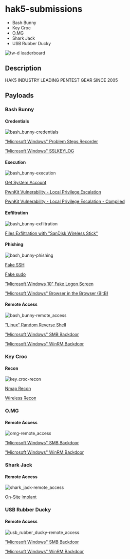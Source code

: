# hak5-submissions

- Bash Bunny
- Key Croc
- O.MG
- Shark Jack
- USB Rubber Ducky

![tw-d leaderboard](./readme_files/leaderboard-december.png "tw-d leaderboard")

## Description

HAK5 INDUSTRY LEADING PENTEST GEAR SINCE 2005

## Payloads

### Bash Bunny

#### Credentials

![bash_bunny-credentials](./readme_files/bash_bunny/credentials.png "bash_bunny-credentials")

["Microsoft Windows" Problem Steps Recorder](./bashbunny-payloads/credentials/win_problemstepsrecorder/)

["Microsoft Windows" SSLKEYLOG](./bashbunny-payloads/credentials/win_sslkeylog/)

#### Execution

![bash_bunny-execution](./readme_files/bash_bunny/execution.png "bash_bunny-execution")

[Get System Account](./bashbunny-payloads/execution/Get-System/)

[PwnKit Vulnerability - Local Privilege Escalation](./bashbunny-payloads/execution/PwnKit_LPE/)

[PwnKit Vulnerability - Local Privilege Escalation - Compiled](./bashbunny-payloads/execution/PwnKit_LPE_Compiled/)

#### Exfiltration

![bash_bunny-exfiltration](./readme_files/bash_bunny/exfiltration.png "bash_bunny-exfiltration")

[Files Exfiltration with "SanDisk Wireless Stick"](./bashbunny-payloads/exfiltration/SanDisk-Wireless-Stick_Exfiltration/)

#### Phishing

![bash_bunny-phishing](./readme_files/bash_bunny/phishing.png "bash_bunny-phishing")

[Fake SSH](./bashbunny-payloads/phishing/fake-ssh/)

[Fake sudo](./bashbunny-payloads/phishing/fake-sudo/)

["Microsoft Windows 10" Fake Logon Screen](./bashbunny-payloads/phishing/windows10_fakelogonscreen/)

["Microsoft Windows" Browser in the Browser (BitB)](./bashbunny-payloads/phishing/windows_browser-in-the-browser/)

#### Remote Access

![bash_bunny-remote_access](./readme_files/bash_bunny/remote_access.png "bash_bunny-remote_access")

["Linux" Random Reverse Shell](./bashbunny-payloads/remote_access/linux_random-reverse-shell/)

["Microsoft Windows" SMB Backdoor](./bashbunny-payloads/remote_access/win_smb-backdoor/)

["Microsoft Windows" WinRM Backdoor](./bashbunny-payloads/remote_access/win_winrm-backdoor/)

### Key Croc

#### Recon

![key_croc-recon](./readme_files/key_croc/recon.png "key_croc-recon")

[Nmap Recon](./keycroc-payloads/recon/nmap_recon/)

[Wireless Recon](./keycroc-payloads/recon/wireless_recon/)

### O.MG

#### Remote Access

![omg-remote_access](./readme_files/omg/remote_access.png "omg-remote_access")

["Microsoft Windows" SMB Backdoor](./omg-payloads/remote_access/win_smb-backdoor/)

["Microsoft Windows" WinRM Backdoor](./omg-payloads/remote_access/win_winrm-backdoor/)

### Shark Jack

#### Remote Access

![shark_jack-remote_access](./readme_files/shark_jack/remote_access.png "shark_jack-remote_access")

[On-Site Implant](./sharkjack-payloads/remote_access/On-Site%20Implant/)

### USB Rubber Ducky

#### Remote Access

![usb_rubber_ducky-remote_access](./readme_files/usb_rubber_ducky/remote_access.png "usb_rubber_ducky-remote_access")

["Microsoft Windows" SMB Backdoor](./usbrubberducky-payloads/remote_access/win_smb-backdoor/)

["Microsoft Windows" WinRM Backdoor](./usbrubberducky-payloads/remote_access/win_winrm-backdoor/)
